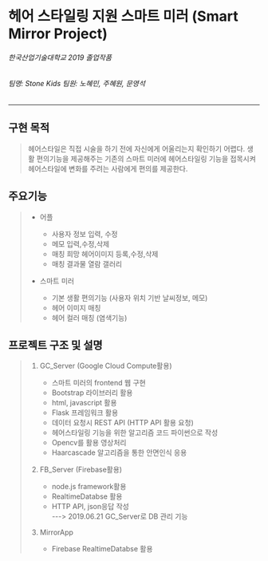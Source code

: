 헤어 스타일링 지원 스마트 미러 (Smart Mirror Project)
=============
###### 한국산업기술대학교 2019 졸업작품
###### 팀명: Stone Kids 팀원: 노혜민, 주혜원, 문영석
---------------------------------------

구현 목적
-------------
> 헤어스타일은 직접 시술을 하기 전에 자신에게 어울리는지 확인하기 어렵다.
> 생활 편의기능을 제공해주는 기존의 스마트 미러에 헤어스타일링 기능을 접목시켜
> 헤어스타일에 변화를 주려는 사람에게 편의를 제공한다.

주요기능
-------------
> * 어플 
>   - 사용자 정보 입력, 수정
>   - 메모 입력,수정,삭제
>   - 매칭 희망 헤어이미지 등록,수정,삭제
>   - 매칭 결과물 열람 갤러리
>
> * 스마트 미러
>   - 기본 생활 편의기능 (사용자 위치 기반 날씨정보, 메모)
>   - 헤어 이미지 매칭
>   - 헤어 컬러 매칭 (염색기능)

프로젝트 구조 및 설명
-------------
> 1. GC_Server (Google Cloud Compute활용)
>    * 스마트 미러의 frontend 웹 구현
>    * Bootstrap 라이브러리 활용
>    * html, javascript 활용
>    * Flask 프레임워크 활용
>    * 데이터 요청시 REST API (HTTP API 활용 요청)
>    * 헤어스타일링 기능을 위한 알고리즘 코드 파이썬으로 작성
>    * Opencv를 활용 영상처리
>    * Haarcascade 알고리즘을 통한 안면인식 응용
>    
> 2. FB_Server (Firebase활용)
>    * node.js framework활용
>    * RealtimeDatabse 활용
>    * HTTP API, json응답 작성    
>    ---> 2019.06.21 GC_Server로 DB 관리 기능 
>
> 3. MirrorApp
>    * Firebase RealtimeDatabse 활용
